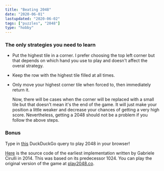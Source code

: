```yaml
---
title: "Beating 2048"
date: "2020-06-01"
lastupdated: "2020-06-02"
tags: ["puzzles", "2048"]
type: "hobby"
---
```


### The only strategies you need to learn

- Put the highest tile in a corner. I prefer choosing the top left corner but that depends on which hand you use to play and doesn't affect the overal strategy.

- Keep the row with the highest tile filled at all times.

- Only move your highest corner tile when forced to, then immediately return it.

  Now, there will be cases when the corner will be replaced with a small tile but that doesn't mean it's the end of the game. It will just make your position a little weaker and decrease your chances of getting a very high score. Nevertheless, getting a 2048 should not be a problem if you follow the above steps.

### Bonus

Type in [this](https://duckduckgo.com/?q=2048) DuckDuckGo query to play 2048 in your browser!

[Here](https://github.com/gabrielecirulli/2048) is the source code of the earliest implementation written by Gabriele Cirulli in 2014. This was based on its predecessor 1024. You can play the original version of the game at [play2048.co](https://play2048.co/).

